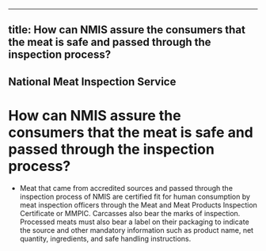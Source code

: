 --- 
 title: How can NMIS assure the consumers that the meat is safe and passed through the inspection process?
 ---

## National Meat Inspection Service

# How can NMIS assure the consumers that the meat is safe and passed through the inspection process?


 - Meat that came from accredited sources and passed through the inspection process of NMIS are certified fit for human consumption by meat inspection officers through the Meat and Meat Products Inspection Certificate or MMPIC. Carcasses also bear the marks of inspection. Processed meats must also bear a label on their packaging to indicate the source and other mandatory information such as product name, net quantity, ingredients, and safe handling instructions.
